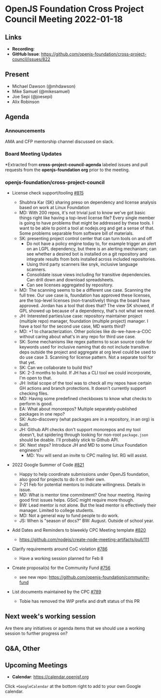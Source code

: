 # OpenJS Foundation Cross Project Council Meeting 2022-01-18

## Links

* **Recording**:
* **GitHub Issue**: https://github.com/openjs-foundation/cross-project-council/issues/822

## Present

* Michael Dawson (@mhdawson)
* Mike Samuel (@mikesamuel)
* Joe Sepi (@joesepi)
* Alix Robinson

## Agenda

### Announcements

AMA and CFP mentorship channel discussed on slack.

### Board Meeting Updates

*Extracted from **cross-project-council-agenda** labeled issues and pull requests from the **openjs-foundation org** prior to the meeting.

### openjs-foundation/cross-project-council

* License check support/tooling [#815](https://github.com/openjs-foundation/cross-project-council/issues/815)
  * Shubhra Kar (SK) sharing preso on dependency and license analysis based on work at Linux Foundation
  * MD: With 200 repos, it's not trivial just to know we've got basic things right like having a top-level license file?  Every single member is going to have problems that might be addressed by these tools.  I want to be able to point a tool at nodejs.org and get a sense of that.  Some problems separable from software bill of materials.
  * SK: presenting project control center that can turn tools on and off
    * Do not have a policy engine today to, for example trigger an alert on an LGPL dependency, but there is an alerting mechanism; can see whether a desired bot is installed on a git repository and integrate results from bots installed across included repositories.
    * Using third party scanners like snyk, inclusive language scanners.
    * Consolidate issue views including for transitive dependencies.  Can drill down and download spreadsheets.
    * Can see licenses aggregated by repository.
  * MD: The scanning seems to be a different use case.  Scanning the full tree.  Our use case is, foundation has approved these licenses, are the top-level licenses (non-transitively) things the board have approved.  Jordan has a tool that does that?  The view SK showed, if GPL showed up because of a dependency, that's not what we need.
  * JH: Interested parties/use case: repository maintainer project (multiple repo) manager, foundation (multiple project) manager.  I have a tool for the second use case, MD wants third?
  * MD: +1 to characterization.  Other policies like do-we-have-a-COC without caring about what's in any repo for third use case.
  * SK: Some mechanisms like regex patterns to scan source code for keywords used for inclusive naming that do not include transitive deps outside the project and aggregate at org level could be used to do use case 3.  Scanning for license pattern.  Not a separate tool for that yet.
  * SK: Can we collaborate to build this?
  * SK: 2-3 months to build.  If JH has a CLI tool we could incorporate, I'm open to that.
  * JH: Initial scope of the tool was to check all my repos have certain GH actions and branch protections.  It doesn't currently support checking files.
  * MD: Having some predefined checkboxes to know what checks to perform is good.
  * EA: What about monorepos?  Multiple separately-published packages in one repo?
  * SK: Auto-discovery (what packages are in a repository, in an org) is built.
  * JH: Github API checks don't support monorepos and my tool doesn't, but spidering through looking for non-root `package.json` should be doable.  I'll probably stick to Github API.
  * SK: Next steps?  Introduce JH and MD to some Linux Foundation engineers?
    * MD: You will send an invite to CPC mailing list.  RG will assist.

* 2022 Google Summer of Code [#821](https://github.com/openjs-foundation/cross-project-council/issues/821)
  * Happy to help coordinate submissions under OpenJS foundation, also good for projects to do
     it on their own.
  * 7-21 Feb for potential mentors to indicate willingness.  Details in issue.
  * MD: What is mentor time commitment?  One hour meeting.  Having good first issues helps.  GSoC might require more though.
  * BW: Lead mentor is not alone.  But the lead mentor is effectively their manager.  Limited to college students.
  * MD: Not a general way to fund people to do work.
  * JS: When is "season of docs?"  BW: August.  Outside of school year.

* Add Dates and Reminders to biweekly CPC Meeting template [#820](https://github.com/openjs-foundation/cross-project-council/issues/820)
  * https://github.com/nodejs/create-node-meeting-artifacts/pull/111

* Clarify requirements around CoC violation [#786](https://github.com/openjs-foundation/cross-project-council/issues/786)
  * Have a working session planned for Feb 8

* Create proposal(s) for the Community Fund [#756](https://github.com/openjs-foundation/cross-project-council/issues/756)
  * see new repo: https://github.com/openjs-foundation/community-fund

* List documents maintained by the CPC [#789](https://github.com/openjs-foundation/cross-project-council/pull/789)
  * Tobie has removed the WIP prefix and draft status of this PR




## Next week's working session

Are there any initiatives or agenda items that we should use a working session to further progress on?

## Q&A, Other

## Upcoming Meetings

* **Calendar**: <https://calendar.openjsf.org>

Click `+GoogleCalendar` at the bottom right to add to your own Google calendar.

